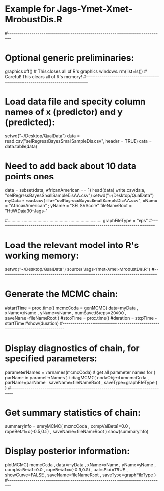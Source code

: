 # Example for Jags-Ymet-Xmet-MrobustDis.R 
#------------------------------------------------------------------------------- 
# Optional generic preliminaries:
graphics.off() # This closes all of R's graphics windows.
rm(list=ls())  # Careful! This clears all of R's memory!
#------------------------------------------------------------------------------- 
# Load data file and specity column names of x (predictor) and y (predicted):
setwd("~/Desktop/QualData")
data = read.csv("selRegressBayesSmallSampleDis.csv", header = TRUE)
data = data.table(data)
# Need to add back about 10 data points ones
data = subset(data, AfricanAmerican == 1)
head(data)
write.csv(data, "selRegressBayesSmallSampleDisAA.csv")
setwd("~/Desktop/QualData")
myData = read.csv( file="selRegressBayesSmallSampleDisAA.csv")
xName = "AfricanAmerican" ; yName = "SELSVScore"
fileNameRoot = "HtWtData30-Jags-" 
 
#............................................................................
graphFileType = "eps" 
#------------------------------------------------------------------------------- 
# Load the relevant model into R's working memory:
setwd("~/Desktop/QualData")
source("Jags-Ymet-Xmet-MrobustDis.R")
#------------------------------------------------------------------------------- 
# Generate the MCMC chain:
#startTime = proc.time()
mcmcCoda = genMCMC( data=myData , xName=xName , yName=yName , 
                    numSavedSteps=20000 , saveName=fileNameRoot )
#stopTime = proc.time()
#duration = stopTime - startTime
#show(duration)
#------------------------------------------------------------------------------- 
# Display diagnostics of chain, for specified parameters:
parameterNames = varnames(mcmcCoda) # get all parameter names
for ( parName in parameterNames ) {
  diagMCMC( codaObject=mcmcCoda , parName=parName , 
            saveName=fileNameRoot , saveType=graphFileType )
}
#------------------------------------------------------------------------------- 
# Get summary statistics of chain:
summaryInfo = smryMCMC( mcmcCoda , 
                        compValBeta1=0.0 , ropeBeta1=c(-0.5,0.5) ,
                        saveName=fileNameRoot )
show(summaryInfo)
# Display posterior information:
plotMCMC( mcmcCoda , data=myData , xName=xName , yName=yName , 
          compValBeta1=0.0 , ropeBeta1=c(-0.5,0.5) ,
          pairsPlot=TRUE , showCurve=FALSE ,
          saveName=fileNameRoot , saveType=graphFileType )
#------------------------------------------------------------------------------- 
